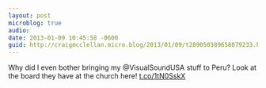 ```yaml
---
layout: post
microblog: true
audio: 
date: 2013-01-09 10:45:58 -0600
guid: http://craigmcclellan.micro.blog/2013/01/09/t289050389658079233.html
---
```

Why did I even bother bringing my @VisualSoundUSA stuff to Peru? Look at the board they have at the church here! [t.co/1tN0SskX](http://t.co/1tN0SskX)
